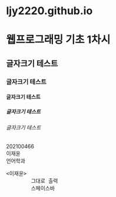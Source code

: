 # ljy2220.github.io
<html>
<head>
    <meta charset="UTF-8">
    <meta name="viewport" content="width=device-width, initial-scale=1.0">
    <title>웹프로그래밍 기초 1차시</title>
</head>
<body>
<h1>웹프로그래밍 기초 1차시</h1>
<h2>글자크기 테스트</h2>
<h3>글자크기 테스트</h3>
<h4>글자크기 테스트</h4>
<h5>글자크기 테스트</h5>
<h6>글자크기 테스트</h6>     
    202100466<br> 
    이재윤<br>
    언어학과
    <pre>&lt;이재윤&gt;
        그대로 출력
        스페이스바
    </pre>
</body>
</html> 
